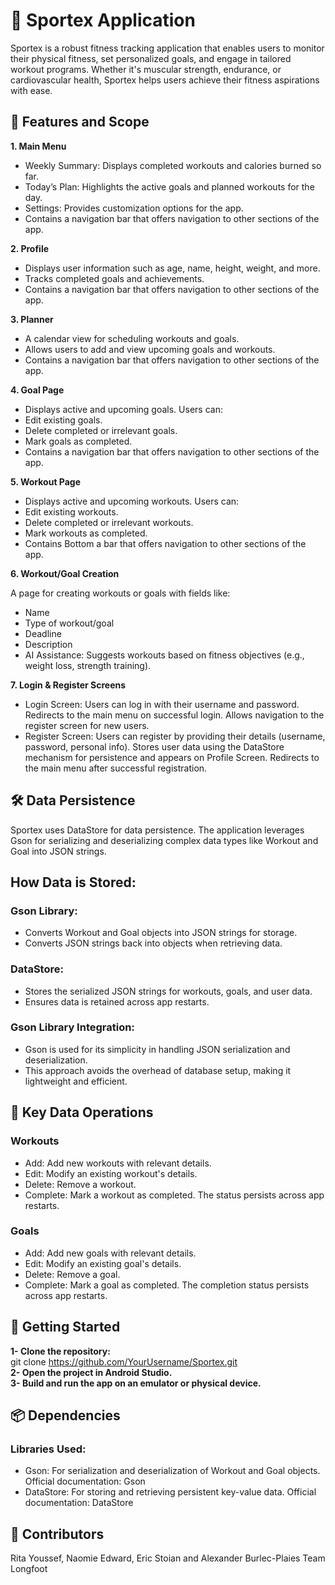 # 📱 Sportex Application

Sportex is a robust fitness tracking application that enables users to monitor their physical fitness, set personalized goals, and engage in tailored workout programs. Whether it's muscular strength, endurance, or cardiovascular health, Sportex helps users achieve their fitness aspirations with ease.

## 🌟 Features and Scope

**1. Main Menu**

- Weekly Summary: Displays completed workouts and calories burned so far.
- Today’s Plan: Highlights the active goals and planned workouts for the day.
- Settings: Provides customization options for the app.
- Contains a navigation bar that offers navigation to other sections of the app.
  
**2. Profile** 

- Displays user information such as age, name, height, weight, and more.
- Tracks completed goals and achievements.
- Contains a navigation bar that offers navigation to other sections of the app.
  
**3. Planner** 

- A calendar view for scheduling workouts and goals.
- Allows users to add and view upcoming goals and workouts.
- Contains a navigation bar that offers navigation to other sections of the app.
  
**4. Goal Page**

- Displays active and upcoming goals.
Users can:
- Edit existing goals.
- Delete completed or irrelevant goals.
- Mark goals as completed.
- Contains a navigation bar that offers navigation to other sections of the app.
  
**5. Workout Page**

- Displays active and upcoming workouts.
Users can:
- Edit existing workouts.
- Delete completed or irrelevant workouts.
- Mark workouts as completed.
- Contains Bottom a bar that offers navigation to other sections of the app.
  
**6. Workout/Goal Creation** <br> 

A page for creating workouts or goals with fields like:
- Name
- Type of workout/goal
- Deadline
- Description
- AI Assistance: Suggests workouts based on fitness objectives (e.g., weight loss, strength training).
  
**7. Login & Register Screens**

- Login Screen:
Users can log in with their username and password.
Redirects to the main menu on successful login.
Allows navigation to the register screen for new users.
- Register Screen:
Users can register by providing their details (username, password, personal info).
Stores user data using the DataStore mechanism for persistence and appears on Profile Screen.
Redirects to the main menu after successful registration.

## 🛠️ Data Persistence

Sportex uses DataStore for data persistence. The application leverages Gson for serializing and deserializing complex data types like Workout and Goal into JSON strings.

## How Data is Stored:
### Gson Library:
- Converts Workout and Goal objects into JSON strings for storage.
- Converts JSON strings back into objects when retrieving data.
### DataStore:
- Stores the serialized JSON strings for workouts, goals, and user data.
- Ensures data is retained across app restarts.
### Gson Library Integration:
- Gson is used for its simplicity in handling JSON serialization and deserialization.
- This approach avoids the overhead of database setup, making it lightweight and efficient.
  
## 💾 Key Data Operations

### Workouts

- Add: Add new workouts with relevant details.
- Edit: Modify an existing workout's details.
- Delete: Remove a workout.
- Complete: Mark a workout as completed. The status persists across app restarts.
### Goals

- Add: Add new goals with relevant details.
- Edit: Modify an existing goal's details.
- Delete: Remove a goal.
- Complete: Mark a goal as completed. The completion status persists across app restarts.
  
## 🚀 Getting Started

**1- Clone the repository:** <br>
 git clone https://github.com/YourUsername/Sportex.git <br>
**2- Open the project in Android Studio.** <br>
**3- Build and run the app on an emulator or physical device.**

## 📦 Dependencies

### Libraries Used:
 - Gson:
For serialization and deserialization of Workout and Goal objects.
Official documentation: Gson
- DataStore:
For storing and retrieving persistent key-value data.
Official documentation: DataStore

## 🤝 Contributors
Rita Youssef, Naomie Edward, Eric Stoian and Alexander Burlec-Plaies
Team Longfoot

